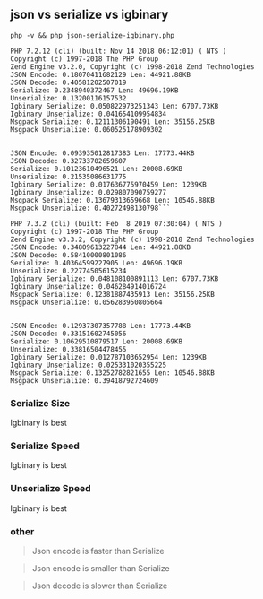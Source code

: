 ## json vs serialize vs igbinary



`php -v && php json-serialize-igbinary.php`

```
PHP 7.2.12 (cli) (built: Nov 14 2018 06:12:01) ( NTS )
Copyright (c) 1997-2018 The PHP Group
Zend Engine v3.2.0, Copyright (c) 1998-2018 Zend Technologies
JSON Encode: 0.18070411682129 Len: 44921.88KB
JSON Decode: 0.40581202507019
Serialize: 0.2348940372467 Len: 49696.19KB
Unserialize: 0.13200116157532
Igbinary Serialize: 0.050822973251343 Len: 6707.73KB
Igbinary Unserialize: 0.041654109954834
Msgpack Serialize: 0.12111306190491 Len: 35156.25KB
Msgpack Unserialize: 0.060525178909302


JSON Encode: 0.093935012817383 Len: 17773.44KB
JSON Decode: 0.32733702659607
Serialize: 0.10123610496521 Len: 20008.69KB
Unserialize: 0.21535086631775
Igbinary Serialize: 0.017636775970459 Len: 1239KB
Igbinary Unserialize: 0.029807090759277
Msgpack Serialize: 0.13679313659668 Len: 10546.88KB
Msgpack Unserialize: 0.40272498130798```
```

```
PHP 7.3.2 (cli) (built: Feb  8 2019 07:30:04) ( NTS )
Copyright (c) 1997-2018 The PHP Group
Zend Engine v3.3.2, Copyright (c) 1998-2018 Zend Technologies
JSON Encode: 0.34809613227844 Len: 44921.88KB
JSON Decode: 0.58410000801086
Serialize: 0.40364599227905 Len: 49696.19KB
Unserialize: 0.22774505615234
Igbinary Serialize: 0.048108100891113 Len: 6707.73KB
Igbinary Unserialize: 0.046284914016724
Msgpack Serialize: 0.12381887435913 Len: 35156.25KB
Msgpack Unserialize: 0.056283950805664


JSON Encode: 0.12937307357788 Len: 17773.44KB
JSON Decode: 0.33151602745056
Serialize: 0.10629510879517 Len: 20008.69KB
Unserialize: 0.33816504478455
Igbinary Serialize: 0.012787103652954 Len: 1239KB
Igbinary Unserialize: 0.025331020355225
Msgpack Serialize: 0.13252782821655 Len: 10546.88KB
Msgpack Unserialize: 0.39418792724609
```

### Serialize Size

Igbinary is best

### Serialize Speed

Igbinary is best

### Unserialize Speed

Igbinary is best

### other

> Json encode is faster than Serialize

> Json encode is smaller than Serialize

> Json decode is slower than Serialize

